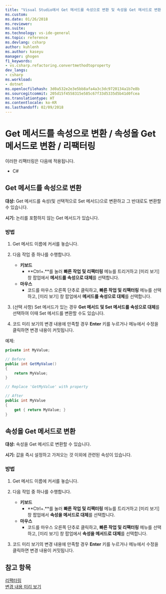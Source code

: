 ```yaml
---
title: "Visual Studio에서 Get 메서드를 속성으로 변환 및 속성을 Get 메서드로 변환 | Microsoft Docs"
ms.custom: 
ms.date: 01/26/2018
ms.reviewer: 
ms.suite: 
ms.technology: vs-ide-general
ms.topic: reference
ms.devlang: csharp
author: kuhlenh
ms.author: kaseyu
manager: ghogen
f1_keywords:
- vs.csharp.refactoring.convertmethodtoproperty
dev_langs:
- csharp
ms.workload:
- dotnet
ms.openlocfilehash: 3d0a532e2e3e5bb8afa4a3c3dc9720134a1b7e8b
ms.sourcegitcommit: 205d15f4558315e585c67f33d5335d5b41d0fcea
ms.translationtype: HT
ms.contentlocale: ko-KR
ms.lasthandoff: 02/09/2018
---
```

# <a name="convert-get-method-to-property--convert-property-to-get-method-refactorings"></a>Get 메서드를 속성으로 변환 / 속성을 Get 메서드로 변환 / 리팩터링

이러한 리팩터링은 다음에 적용됩니다.

- C#

## <a name="convert-get-method-to-property"></a>Get 메서드를 속성으로 변환

**대상:** Get 메서드를 속성(및 선택적으로 Set 메서드)으로 변환하고 그 반대로도 변환할 수 있습니다.

**시기:** 논리를 포함하지 않는 Get 메서드가 있습니다.

### <a name="how-to"></a>방법

1. Get 메서드 이름에 커서를 놓습니다.

1. 다음 작업 중 하나를 수행합니다.

   - **키보드**
     - **Ctrl+.**를 눌러 **빠른 작업 및 리팩터링** 메뉴를 트리거하고 [미리 보기] 창 팝업에서 **메서드를 속성으로 대체**를 선택합니다.
   - **마우스**
     - 코드를 마우스 오른쪽 단추로 클릭하고, **빠른 작업 및 리팩터링** 메뉴를 선택하고, [미리 보기] 창 팝업에서 **메서드를 속성으로 대체**를 선택합니다.

1. (선택 사항) Set 메서드가 있는 경우 **Get 메서드 및 Set 메서드를 속성으로 대체**를 선택하여 이때 Set 메서드를 변환할 수도 있습니다.

1. 코드 미리 보기의 변경 내용에 만족할 경우 **Enter** 키를 누르거나 메뉴에서 수정을 클릭하면 변경 내용이 커밋됩니다.

예제:

```csharp
private int MyValue;

// Before
public int GetMyValue()
{
    return MyValue;
}

// Replace 'GetMyValue' with property

// After
public int MyValue
{
    get { return MyValue; }
}
```

## <a name="convert-property-to-get-method"></a>속성을 Get 메서드로 변환

**대상:** 속성을 Get 메서드로 변환할 수 있습니다.

**시기:** 값을 즉시 설정하고 가져오는 것 이외에 관련된 속성이 있습니다. 

### <a name="how-to"></a>방법

1. Get 메서드 이름에 커서를 놓습니다.

1. 다음 작업 중 하나를 수행합니다.

   - **키보드**
     - **Ctrl+.**를 눌러 **빠른 작업 및 리팩터링** 메뉴를 트리거하고 [미리 보기] 창 팝업에서 **속성을 메서드로 대체**를 선택합니다.
   - **마우스**
     - 코드를 마우스 오른쪽 단추로 클릭하고, **빠른 작업 및 리팩터링** 메뉴를 선택하고, [미리 보기] 창 팝업에서 **속성을 메서드로 대체**를 선택합니다.

1. 코드 미리 보기의 변경 내용에 만족할 경우 **Enter** 키를 누르거나 메뉴에서 수정을 클릭하면 변경 내용이 커밋됩니다.

## <a name="see-also"></a>참고 항목

[리팩터링](../refactoring-in-visual-studio.md)  
[변경 내용 미리 보기](../../ide/preview-changes.md)
